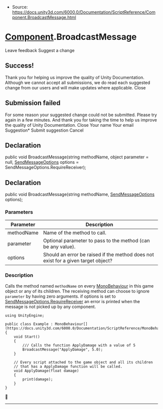 * Source: https://docs.unity3d.com/6000.0/Documentation/ScriptReference/Component.BroadcastMessage.html

#  [Component](https://docs.unity3d.com/6000.0/Documentation/ScriptReference/Component.html).BroadcastMessage
Leave feedback
Suggest a change
## Success!
Thank you for helping us improve the quality of Unity Documentation. Although we cannot accept all submissions, we do read each suggested change from our users and will make updates where applicable.
Close
## Submission failed
For some reason your suggested change could not be submitted. Please <a>try again</a> in a few minutes. And thank you for taking the time to help us improve the quality of Unity Documentation.
Close
Your name Your email Suggestion* Submit suggestion
Cancel
## Declaration
public void BroadcastMessage(string methodName, object parameter = null, [SendMessageOptions](https://docs.unity3d.com/6000.0/Documentation/ScriptReference/SendMessageOptions.html) options = SendMessageOptions.RequireReceiver); 
## Declaration
public void BroadcastMessage(string methodName, [SendMessageOptions](https://docs.unity3d.com/6000.0/Documentation/ScriptReference/SendMessageOptions.html) options); 
### Parameters
Parameter | Description  
---|---  
methodName | Name of the method to call.  
parameter | Optional parameter to pass to the method (can be any value).  
options | Should an error be raised if the method does not exist for a given target object?  
### Description
Calls the method named `methodName` on every [MonoBehaviour](https://docs.unity3d.com/6000.0/Documentation/ScriptReference/MonoBehaviour.html) in this game object or any of its children.
The receiving method can choose to ignore `parameter` by having zero arguments. if options is set to [SendMessageOptions.RequireReceiver](https://docs.unity3d.com/6000.0/Documentation/ScriptReference/SendMessageOptions.RequireReceiver.html) an error is printed when the message is not picked up by any component.
```
using UnityEngine;  
  
public class Example : MonoBehaviour[](https://docs.unity3d.com/6000.0/Documentation/ScriptReference/MonoBehaviour.html)
{
    void Start()
    {
        /// Calls the function ApplyDamage with a value of 5
        BroadcastMessage("ApplyDamage", 5.0);
    }  
  
    // Every script attached to the game object and all its children
    // that has a ApplyDamage function will be called.
    void ApplyDamage(float damage)
    {
        print(damage);
    }
}

```

* * *
